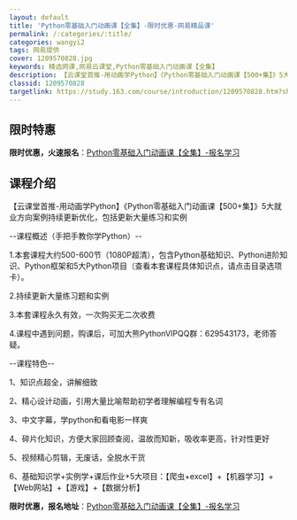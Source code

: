 ```yaml
---
layout: default
title: 'Python零基础入门动画课【全集】-限时优惠-网易精品课'
permalink: /:categories/:title/
categories: wangyi2
tags: 网易提供
cover: 1209570828.jpg
keywords: 精选网课,网易云课堂,Python零基础入门动画课【全集】
description: 【云课堂首推-用动画学Python】《Python零基础入门动画课【500+集】》5大就业方向案例持续更新优化，包括更新
classid: 1209570828
targetlink: https://study.163.com/course/introduction/1209570828.htm?share=1&shareId=1025206652&utm_campaign=share&utm_medium=iphoneShare&utm_source=&utm_u=1025206652
---
```


## 限时特惠

**限时优惠，火速报名**：[Python零基础入门动画课【全集】-报名学习](https://study.163.com/course/introduction/1209570828.htm?share=1&shareId=1025206652&utm_campaign=share&utm_medium=iphoneShare&utm_source=&utm_u=1025206652)

## 课程介绍

【云课堂首推-用动画学Python】《Python零基础入门动画课【500+集】》5大就业方向案例持续更新优化，包括更新大量练习和实例



--课程概述（手把手教你学Python）--

1.本套课程大约500-600节（1080P超清），包含Python基础知识、Python进阶知识、Python框架和5大Python项目（查看本套课程具体知识点，请点击目录选项卡）。

2.持续更新大量练习题和实例

3.本套课程永久有效，一次购买无二次收费

4.课程中遇到问题，购课后，可加大熊PythonVIPQQ群：629543173，老师答疑。



--课程特色--

1、知识点超全，讲解细致

2、精心设计动画，引用大量比喻帮助初学者理解编程专有名词

3、中文字幕，学python和看电影一样爽

4、碎片化知识，方便大家回顾查阅，温故而知新，吸收率更高，针对性更好

5、视频精心剪辑，无废话，全脱水干货

6、基础知识学+实例学+课后作业+5大项目：【爬虫+excel】+【机器学习】+【Web网站】+【游戏】+【数据分析】

**限时优惠，报名地址**：[Python零基础入门动画课【全集】-报名学习](https://study.163.com/course/introduction/1209570828.htm?share=1&shareId=1025206652&utm_campaign=share&utm_medium=iphoneShare&utm_source=&utm_u=1025206652)

